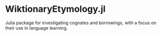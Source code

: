 # WiktionaryEtymology.jl

Julia package for investigating cognates and borrowings, with a focus on their use in language learning.
